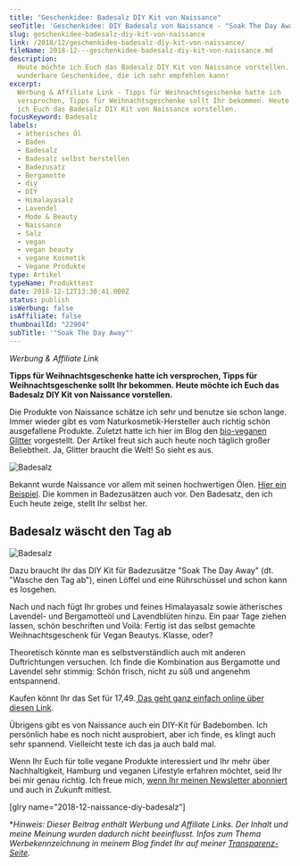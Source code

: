 ```yaml
---
title: "Geschenkidee: Badesalz DIY Kit von Naissance"
seoTitle: 'Geschenkidee: DIY Badesalz von Naissance - "Soak The Day Away"'
slug: geschenkidee-badesalz-diy-kit-von-naissance
link: /2018/12/geschenkidee-badesalz-diy-kit-von-naissance/
fileName: 2018-12---geschenkidee-badesalz-diy-kit-von-naissance.md
description:
  Heute möchte ich Euch das Badesalz DIY Kit von Naissance vorstellen. Eine
  wunderbare Geschenkidee, die ich sehr empfehlen kann!
excerpt:
  Werbung & Affiliate Link - Tipps für Weihnachtsgeschenke hatte ich
  versprochen, Tipps für Weihnachtsgeschenke sollt Ihr bekommen. Heute möchte
  ich Euch das Badesalz DIY Kit von Naissance vorstellen.
focusKeyword: Badesalz
labels:
  - ätherisches Öl
  - Baden
  - Badesalz
  - Badesalz selbst herstellen
  - Badezusatz
  - Bergamotte
  - diy
  - DIY
  - Himalayasalz
  - Lavendel
  - Mode & Beauty
  - Naissance
  - Salz
  - vegan
  - vegan beauty
  - vegane Kosmetik
  - Vegane Produkte
type: Artikel
typeName: Produkttest
date: 2018-12-12T13:30:41.000Z
status: publish
isWerbung: false
isAffiliate: false
thumbnailId: "22904"
subTitle: '"Soak The Day Away"'
---
```


<em>Werbung &amp; Affiliate Link</em>

<strong>Tipps für Weihnachtsgeschenke hatte ich versprochen, Tipps für
Weihnachtsgeschenke sollt Ihr bekommen. Heute möchte ich Euch das Badesalz DIY
Kit von Naissance vorstellen.</strong>

Die Produkte von Naissance schätze ich sehr und benutze sie schon lange. Immer
wieder gibt es vom Naturkosmetik-Hersteller auch richtig schön ausgefallene
Produkte. Zuletzt hatte ich hier im Blog den
<a href="http://cardamonchai.com/2018/08/veganer-bio-glitter-naissance/">bio-veganen
Glitter</a> vorgestellt. Der Artikel freut sich auch heute noch täglich großer
Beliebtheit. Ja, Glitter braucht die Welt! So sieht es aus.

![Badesalz](http://cardamonchai.com/wp-content/uploads/2018/12/2018-12-09-naissance-badesalz-013-400x300.jpg "Selbst gemachtes Badesalz Bergamotte-Lavendel")

Bekannt wurde Naissance vor allem mit seinen hochwertigen Ölen.
<a href="http://cardamonchai.com/2018/09/mit-naegelkauen-aufhoeren/">Hier ein
Beispiel</a>. Die kommen in Badezusätzen auch vor. Den Badesatz, den ich Euch
heute zeige, stellt Ihr selbst her.

## Badesalz wäscht den Tag ab

![Badesalz](http://cardamonchai.com/wp-content/uploads/2018/12/2018-12-09-naissance-badesalz-002-400x300.jpg "Die Zutaten für das DIY-Badesalz")

Dazu braucht Ihr das DIY Kit für Badezusätze "Soak The Day Away" (dt. "Wasche
den Tag ab"), einen Löffel und eine Rührschüssel und schon kann es losgehen.

Nach und nach fügt Ihr grobes und feines Himalayasalz sowie ätherisches
Lavendel- und Bergamotteöl und Lavendblüten hinzu. Ein paar Tage ziehen lassen,
schön beschriften und Voilà: Fertig ist das selbst gemachte Weihnachtsgeschenk
für Vegan Beautys. Klasse, oder?

Theoretisch könnte man es selbstverständlich auch mit anderen Duftrichtungen
versuchen. Ich finde die Kombination aus Bergamotte und Lavendel sehr stimmig:
Schön frisch, nicht zu süß und angenehm entspannend.

Kaufen könnt Ihr das Set für
17,49.<a href="https://amzn.to/2QMkZst" target="_blank" rel="noopener nofollow">
Das geht ganz einfach online über diesen Link</a>.

Übrigens gibt es von Naissance auch ein DIY-Kit für Badebomben. Ich persönlich
habe es noch nicht ausprobiert, aber ich finde, es klingt auch sehr spannend.
Vielleicht teste ich das ja auch bald mal.

Wenn Ihr Euch für tolle vegane Produkte interessiert und Ihr mehr über
Nachhaltigkeit, Hamburg und veganen Lifestyle erfahren möchtet, seid Ihr bei mir
genau richtig. Ich freue mich, <a href="#newsletter">wenn Ihr meinen Newsletter
abonniert</a> und auch in Zukunft mitlest.

[glry name="2018-12-naissance-diy-badesalz"]

\*<em>Hinweis: Dieser Beitrag enthält Werbung und Affiliate Links. Der Inhalt
und meine Meinung wurden dadurch nicht beeinflusst. Infos zum Thema
Werbekennzeichnung in meinem Blog findet Ihr auf
meiner <a href="https://cardamonchai.com/werbung/">Transparenz-Seite</a>.</em>
